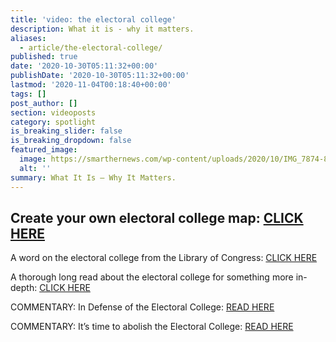 ```yaml
---
title: 'video: the electoral college'
description: What it is - why it matters.
aliases:
  - article/the-electoral-college/
published: true
date: '2020-10-30T05:11:32+00:00'
publishDate: '2020-10-30T05:11:32+00:00'
lastmod: '2020-11-04T00:18:40+00:00'
tags: []
post_author: []
section: videoposts
category: spotlight
is_breaking_slider: false
is_breaking_dropdown: false
featured_image:
  image: https://smarthernews.com/wp-content/uploads/2020/10/IMG_7874-843x1024.jpg
  alt: ''
summary: What It Is – Why It Matters.
---
```

**Create your own electoral college map: [CLICK HERE](\"https://www.realclearpolitics.com/epolls/2020/president/create_your_own_president_map.html\")**
-------------------------------------------------------------------------------------------------------------------------------------------------------

A word on the electoral college from the Library of Congress: [CLICK HERE](\"https://www.loc.gov/classroom-materials/elections/presidential-election-process/what-is-the-electoral-college/\")

A thorough long read about the electoral college for something more in-depth: [CLICK HERE](\"https://constitutioncenter.org/debate/special-projects/a-madisonian-constitution-for-all/essay-series/the-constitution-the-presidency-and-partisan-democracy-congress-revises-the-electoral-college-1804\")

COMMENTARY: In Defense of the Electoral College: [READ HERE](\"https://www.nationalaffairs.com/publications/detail/in-defense-of-the-electoral-college\")

COMMENTARY: It’s time to abolish the Electoral College: [READ HERE](\"https://www.brookings.edu/policy2020/bigideas/its-time-to-abolish-the-electoral-college/\")